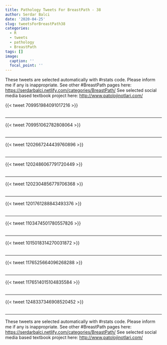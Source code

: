 ```yaml
---
title: Pathology Tweets For BreastPath - 38
author: Serdar Balci
date: '2020-04-25'
slug: tweetsForBreastPath38
categories:
  - R
  - tweets
  - pathology
  - BreastPath
tags: []
image:
  caption: ''
  focal_point: ''
---
```



These tweets are selected automatically with #rstats code. Please inform me if any is inappropriate.
See other #BreastPath pages here: https://serdarbalci.netlify.com/categories/BreastPath/ 
See selected social media based textbook project here: http://www.patolojinotlari.com/

{{< tweet 709951984091017216 >}}
<br>
<br>
<hr>
{{< tweet 709951062782808064 >}}
<br>
<br>
<hr>
{{< tweet 1202667244439760896 >}}
<br>
<br>
<hr>
{{< tweet 1202486067791720449 >}}
<br>
<br>
<hr>
{{< tweet 1202304856779706368 >}}
<br>
<br>
<hr>
{{< tweet 1201761288843493376 >}}
<br>
<br>
<hr>
{{< tweet 1103474501780557826 >}}
<br>
<br>
<hr>
{{< tweet 1015018314270031872 >}}
<br>
<br>
<hr>
{{< tweet 1176525664096268288 >}}
<br>
<br>
<hr>
{{< tweet 1176514015104835584 >}}
<br>
<br>
<hr>
{{< tweet 1248337346908520452 >}}
<br>
<br>
<hr>


These tweets are selected automatically with #rstats code. Please inform me if any is inappropriate.
See other #BreastPath pages here: https://serdarbalci.netlify.com/categories/BreastPath/ 
See selected social media based textbook project here: http://www.patolojinotlari.com/
